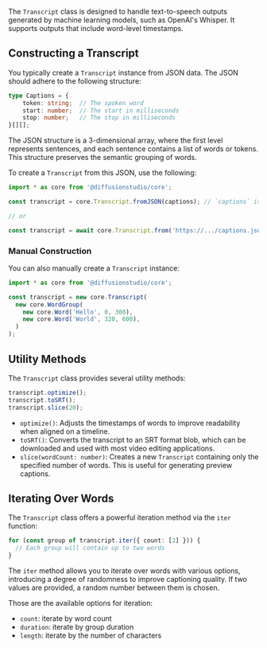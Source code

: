 The `Transcript` class is designed to handle text-to-speech outputs generated by machine learning models, such as OpenAI's Whisper. It supports outputs that include word-level timestamps.

## Constructing a Transcript

You typically create a `Transcript` instance from JSON data. The JSON should adhere to the following structure:

```typescript
type Captions = {
	token: string; 	// The spoken word
	start: number; 	// The start in milliseconds
	stop: number;	// The stop in milliseconds
}[][];
```

The JSON structure is a 3-dimensional array, where the first level represents sentences, and each sentence contains a list of words or tokens. This structure preserves the semantic grouping of words.

To create a `Transcript` from this JSON, use the following:

```typescript
import * as core from '@diffusionstudio/core';

const transcript = core.Transcript.fromJSON(captions); // `captions` is of type Captions

// or

const transcript = await core.Transcript.from('https://.../captions.json'); // to load from a remote JSON file
```

### Manual Construction

You can also manually create a `Transcript` instance:

```typescript
import * as core from '@diffusionstudio/core';

const transcript = new core.Transcript(
  new core.WordGroup(
    new core.Word('Hello', 0, 300),
    new core.Word('World', 320, 600),
  )
);
```

## Utility Methods

The `Transcript` class provides several utility methods:

```typescript
transcript.optimize();
transcript.toSRT();
transcript.slice(20);
```

- `optimize()`: Adjusts the timestamps of words to improve readability when aligned on a timeline.
- `toSRT()`: Converts the transcript to an SRT format blob, which can be downloaded and used with most video editing applications.
- `slice(wordCount: number)`: Creates a new `Transcript` containing only the specified number of words. This is useful for generating preview captions.

## Iterating Over Words

The `Transcript` class offers a powerful iteration method via the `iter` function:

```typescript
for (const group of transcript.iter({ count: [2] })) {
  // Each group will contain up to two words
}
```

The `iter` method allows you to iterate over words with various options, introducing a degree of randomness to improve captioning quality. If two values are provided, a random number between them is chosen.

Those are the available options for iteration:

- `count`: iterate by word count
- `duration`: iterate by group duration
- `length`: iterate by the number of characters
